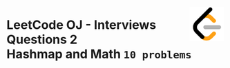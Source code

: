 <picture><img align="right" width="80" src="/logos/leetcode.png"></img></picture>

# LeetCode OJ - Interviews Questions 2 <br> Hashmap and Math `10 problems`
